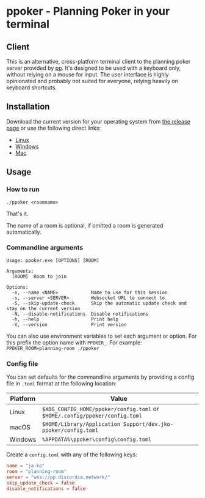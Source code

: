 # ppoker - Planning Poker in your terminal

## Client

This is an alternative, cross-platform terminal client to the planning poker server provided by
[pp](https://github.com/sne11ius/pp). It's designed to be used with a keyboard only, without relying on a mouse for
input. The user interface is highly opinionated and probably not suited for everyone, relying heavily on keyboard
shortcuts.

## Installation

Download the current version for your operating system from 
[the release page](https://github.com/ja-ko/ppoker/releases) or use the following direct links:

<!-- x-release-please-start-version -->

* [Linux](https://github.com/ja-ko/ppoker/releases/download/v0.2.4/ppoker-x86_64-unknown-linux-gnu.tar.gz)
* [Windows](https://github.com/ja-ko/ppoker/releases/download/v0.2.4/ppoker-x86_64-pc-windows-msvc.zip)
* [Mac](https://github.com/ja-ko/ppoker/releases/download/v0.2.4/ppoker-x86_64-apple-darwin.tar.gz)

<!-- x-release-please-end -->

## Usage

### How to run
```shell
./ppoker <roomname>
```
That's it. 

The name of a room is optional, if omitted a room is generated automatically. 

### Commandline arguments
```
Usage: ppoker.exe [OPTIONS] [ROOM]

Arguments:
  [ROOM]  Room to join

Options:
  -n, --name <NAME>            Name to use for this session
  -s, --server <SERVER>        Websocket URL to connect to
  -S, --skip-update-check      Skip the automatic update check and stay on the current version
  -N, --disable-notifications  Disable notifications
  -h, --help                   Print help
  -V, --version                Print version
```

You can also use environment variables to set each argument or option. For this prefix the option name with 
`PPOKER_`. For example: `PPOKER_ROOM=planning-room ./ppoker`


### Config file

You can set defaults for the commandline arguments by providing a config file in `.toml` format at the following 
location:

| Platform | Value                                                                       |
|----------|-----------------------------------------------------------------------------|
| Linux    | `$XDG_CONFIG_HOME/ppoker/config.toml` or `$HOME/.config/ppoker/config.toml` |
| macOS    | `$HOME/Library/Application Support/dev.jko-ppoker/config.toml`              |
| Windows  | `%APPDATA%\ppoker\config\config.toml`                                       |

Create a `config.toml` with any of the following keys:
```toml 
name = "ja-ko"
room = "planning-room"
server = "wss://pp.discordia.network/"
skip_update_check = false
disable_notifications = false
```

